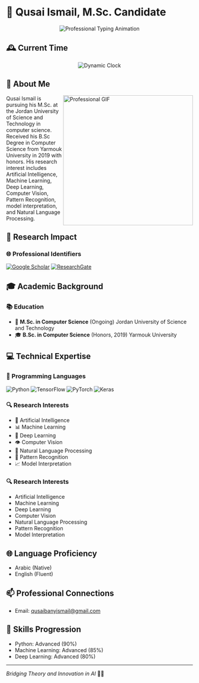 # 👋 Qusai Ismail, M.Sc. Candidate

<div align="center">
  <img src="https://readme-typing-svg.demolab.com?font=Fira+Code&pause=1000&color=2C6FFF&center=true&width=600&lines=Computer+Science+Researcher;AI+%26+Machine+Learning+Innovator;Deep+Learning+%7C+Computer+Vision+%7C+NLP" alt="Professional Typing Animation" />
</div>

## 🕰️ Current Time
<div align="center">
  <img src="https://readme-typing-svg.demolab.com?font=Roboto&pause=1000&color=7E57C2&center=true&width=435&lines=⏰+Current+Time:+Loading..." alt="Dynamic Clock" />
</div>
 

##  👤 About Me



<img align="right" width="350" src="https://cdn.dribbble.com/users/1162077/screenshots/3848914/programmer.gif" alt="Professional GIF">

Qusai Ismail is pursuing his M.Sc. at the Jordan University of Science and Technology in computer science. Received his B.Sc Degree in Computer Science from Yarmouk University in 2019 with honors. His research interest includes Artificial Intelligence, Machine Learning, Deep Learning, Computer Vision, Pattern Recognition, model interpretation, and Natural Language Processing.

## 🔬 Research Impact

### 🌐 Professional Identifiers
[![Google Scholar](https://img.shields.io/badge/Google%20Scholar-Citations-4285F4?style=for-the-badge&logo=google-scholar&logoColor=white)](https://scholar.google.com/citations?user=YOUR_SCHOLAR_ID)
[![ResearchGate](https://img.shields.io/badge/ResearchGate-Profile-00CCBB?style=for-the-badge&logo=researchgate&logoColor=white)](https://www.researchgate.net/profile/QUSAI_ISMAIL)




## 🎓 Academic Background

### 📚 Education
- 🏫 **M.Sc. in Computer Science** (Ongoing)
  Jordan University of Science and Technology
- 🎓 **B.Sc. in Computer Science** (Honors, 2019)
  Yarmouk University

## 💻 Technical Expertise

### 🚀 Programming Languages
![Python](https://img.shields.io/badge/-Python-3776AB?style=flat-square&logo=python&logoColor=white)
![TensorFlow](https://img.shields.io/badge/-TensorFlow-FF6F00?style=flat-square&logo=tensorflow&logoColor=white)
![PyTorch](https://img.shields.io/badge/-PyTorch-EE4C2C?style=flat-square&logo=pytorch&logoColor=white)
![Keras](https://img.shields.io/badge/-Keras-D00000?style=flat-square&logo=keras&logoColor=white)

### 🔍 Research Interests
- 🤖 Artificial Intelligence
- 📊 Machine Learning
- 🧠 Deep Learning
- 👁️ Computer Vision
- 💬 Natural Language Processing
- 🔬 Pattern Recognition
- 📈 Model Interpretation

### 🔍 Research Interests
- Artificial Intelligence
- Machine Learning
- Deep Learning
- Computer Vision
- Natural Language Processing
- Pattern Recognition
- Model Interpretation

## 🌐 Language Proficiency
- Arabic (Native)
- English (Fluent)

## 📫 Professional Connections
- Email: qusaibanyismail@gmail.com

## 🌟 Skills Progression
- Python: Advanced (90%)
- Machine Learning: Advanced (85%)
- Deep Learning: Advanced (80%)

---

*Bridging Theory and Innovation in AI* 🧠✨
